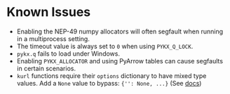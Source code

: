 # Known Issues

- Enabling the NEP-49 numpy allocators will often segfault when running in a multiprocess setting.
- The timeout value is always set to `0` when using `PYKX_Q_LOCK`.
- `pykx.q` fails to load under Windows.
- Enabling `PYKX_ALLOCATOR` and using PyArrow tables can cause segfaults in certain scenarios.
- `kurl` functions require their `options` dictionary to have mixed type values. Add a `None` value to bypass: `{'': None, ...}` (See [docs](https://code.kx.com/insights/core/kurl/kurl.html))
